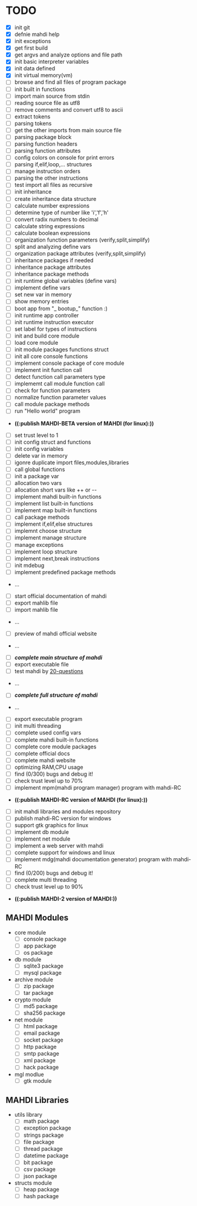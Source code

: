 
TODO
============================================

 - [x] init git
 - [x] defnie mahdi help
 - [x] init exceptions
 - [x] get first build
 - [x] get argvs and analyze options and file path
 - [x] init basic interpreter variables
 - [x] init data defined
 - [x] init virtual memory(vm)
 - [ ] browse and find all files of program package
 - [ ] init built in functions
 - [ ] import main source from stdin
 - [ ] reading source file as utf8
 - [ ] remove comments and convert utf8 to ascii
 - [ ] extract tokens
 - [ ] parsing tokens
 - [ ] get the other imports from main source file
 - [ ] parsing package block
 - [ ] parsing function headers
 - [ ] parsing function attributes
 - [ ] config colors on console for print errors
 - [ ] parsing if,elif,loop,... structures
 - [ ] manage instruction orders
 - [ ] parsing the other instructions
 - [ ] test import all files as recursive
 - [ ] init inheritance
 - [ ] create inheritance data structure
 - [ ] calculate number expressions
 - [ ] determine type of number like 'i','f','h'
 - [ ] convert radix numbers to decimal
 - [ ] calculate string expressions
 - [ ] calculate boolean expressions
 - [ ] organization function parameters (verify,split,simplify)
 - [ ] split and analyzing define vars
 - [ ] organization package attributes (verify,split,simplify)
 - [ ] inheritance packages if needed
 - [ ] inheritance package attributes
 - [ ] inheritance package methods
 - [ ] init runtime global variables (define vars)
 - [ ] implement define vars
 - [ ] set new var in memory
 - [ ] show memory entries
 - [ ] boot app from "_ bootup_" function :)
 - [ ] init runtime app controller
 - [ ] init runtime instruction executor
 - [ ] set label for types of instructions
 - [ ] init and build core module
 - [ ] load core module
 - [ ] init module packages functions struct
 - [ ] init all core console functions
 - [ ] implement console package of core module
 - [ ] implement init function call
 - [ ] detect function call parameters type
 - [ ] implememt call module function call
 - [ ] check for function parameters
 - [ ] normalize function parameter values
 - [ ] call module package methods
 - [ ] run "Hello world" program

 - **((:publish MAHDI-BETA version of MAHDI (for linux):))**

 - [ ] set trust level to 1
 - [ ] init config struct and functions
 - [ ] init config variables
 - [ ] delete var in memory
 - [ ] igonre duplicate import files,modules,libraries
 - [ ] call global functions
 - [ ] init a package var
 - [ ] allocation two vars
 - [ ] allocation short vars like ++ or --
 - [ ] implement mahdi built-in functions
 - [ ] implement list built-in functions
 - [ ] implement map built-in functions
 - [ ] call package methods
 - [ ] implement if,elif,else structures
 - [ ] implemnt choose structure
 - [ ] implement manage structure
 - [ ] manage exceptions
 - [ ] implement loop structure
 - [ ] implement next,break instructions
 - [ ] init mdebug
 - [ ] implement predefined package methods
 - ...
 - [ ] start official documentation of mahdi
 - [ ] export mahlib file
 - [ ] import mahlib file
 - ...
 - [ ] preview of mahdi official website
 - ...
 - [ ] **_complete main structure of mahdi_**
 - [ ] export executable file
 - [ ] test mahdi by [20-questions](https://github.com/mykeels/20-questions)
 - ...
 - [ ] **_complete full structure of mahdi_**
 - ...
 - [ ] export executable program
 - [ ] init multi threading
 - [ ] complete used config vars
 - [ ] complete mahdi built-in functions
 - [ ] complete core module packages
 - [ ] complete official docs
 - [ ] complete mahdi website
 - [ ] optimizing RAM,CPU usage
 - [ ] find (0/300) bugs and debug it!
 - [ ] check trust level up to 70%
 - [ ] implement mpm(mahdi program manager) program with mahdi-RC

 - **((:publish MAHDI-RC version of MAHDI (for linux):))**

 - [ ] init mahdi libraries and modules repository
 - [ ] publish mahdi-RC version for windows
 - [ ] support gtk graphics for linux
 - [ ] implement db module
 - [ ] implement net module
 - [ ] implement a web server with mahdi
 - [ ] complete support for windows and linux
 - [ ] implement mdg(mahdi documentation generator) program with mahdi-RC
 - [ ] find (0/200) bugs and debug it!
 - [ ] complete multi threading
 - [ ] check trust level up to 90%
 - **((:publish MAHDI-2 version of MAHDI:))**


MAHDI Modules
--------
  * core module
      - [ ] console package
      - [ ] app package 
      - [ ] os package
  * db module
      - [ ] sqlite3 package
      - [ ] mysql package
  * archive module
      - [ ] zip package
      - [ ] tar package
  * crypto module
      - [ ] md5 package
      - [ ] sha256 package
  * net module
      - [ ] html package
      - [ ] email package
      - [ ] socket package
      - [ ] http package
      - [ ] smtp package
      - [ ] xml package
      - [ ] hack package
  * mgl modlue
      - [ ] gtk module

MAHDI Libraries
--------
  * utils library
      - [ ] math package
      - [ ] exception package 
      - [ ] strings package
      - [ ] file package
      - [ ] thread package
      - [ ] datetime package
      - [ ] bit package
      - [ ] csv package
      - [ ] json package
  * structs module
      - [ ] heap package
      - [ ] hash package